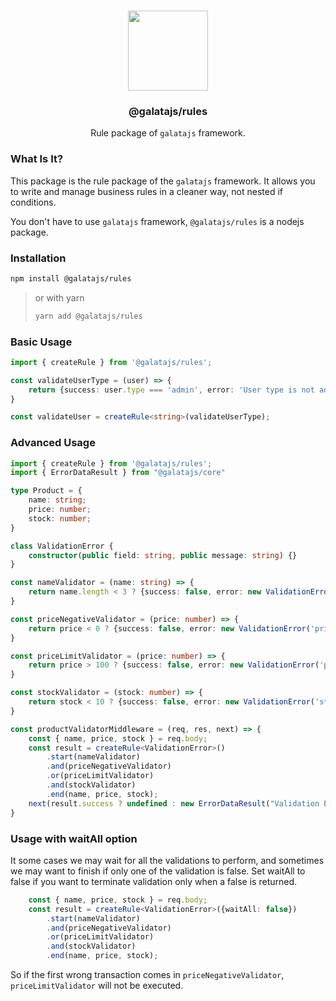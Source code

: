 <p align="center">
<br>
<img src="https://avatars.githubusercontent.com/u/108695351?s=200&v=4" width="128" height="128">
</p>
<h3 align="center">@galatajs/rules</h3>
<p align="center">
  Rule package of <code>galatajs</code> framework. 
</p>

### What Is It?

This package is the rule package of the ``galatajs`` framework. It allows you to write and manage business rules in a cleaner way, not nested if conditions.

You don't have to use ```galatajs``` framework, ```@galatajs/rules``` is a nodejs package.

### Installation

```sh
npm install @galatajs/rules
```

> or with yarn
>
> ```sh
> yarn add @galatajs/rules
> ```

### Basic Usage

```typescript
import { createRule } from '@galatajs/rules';

const validateUserType = (user) => {
    return {success: user.type === 'admin', error: 'User type is not admin'};
}

const validateUser = createRule<string>(validateUserType);
```

### Advanced Usage

```typescript
import { createRule } from '@galatajs/rules';
import { ErrorDataResult } from "@galatajs/core"

type Product = {
    name: string;
    price: number;
    stock: number;
}

class ValidationError {
    constructor(public field: string, public message: string) {}
}

const nameValidator = (name: string) => {
    return name.length < 3 ? {success: false, error: new ValidationError('name', 'Name is too short')} : {success: true};
}

const priceNegativeValidator = (price: number) => {
    return price < 0 ? {success: false, error: new ValidationError('price', 'Price is negative')} : {success: true};
}

const priceLimitValidator = (price: number) => {
    return price > 100 ? {success: false, error: new ValidationError('price', 'Price is too high')} : {success: true};
}

const stockValidator = (stock: number) => {
    return stock < 10 ? {success: false, error: new ValidationError('stock', 'Stock is too short')} : {success: true};
}

const productValidatorMiddleware = (req, res, next) => {
    const { name, price, stock } = req.body;
    const result = createRule<ValidationError>()
        .start(nameValidator)
        .and(priceNegativeValidator)
        .or(priceLimitValidator)
        .and(stockValidator)
        .end(name, price, stock);
    next(result.success ? undefined : new ErrorDataResult("Validation Error", result.errors));
}
```

### Usage with waitAll option

It some cases we may wait for all the validations to perform, and sometimes we may want to finish if only one of the validation is false. Set waitAll to false if you want to terminate validation only when a false is returned.
 
```typescript
    const { name, price, stock } = req.body;
    const result = createRule<ValidationError>({waitAll: false}) 
        .start(nameValidator)
        .and(priceNegativeValidator)
        .or(priceLimitValidator)
        .and(stockValidator)
        .end(name, price, stock);
```

So if the first wrong transaction comes in ```priceNegativeValidator```, ```priceLimitValidator``` will not be executed.
